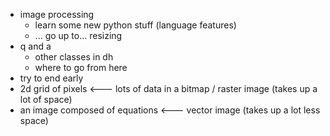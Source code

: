 * image processing
    * learn some new python stuff (language features)
    * ... go up to... resizing
* q and a
    * other classes in dh
    * where to go from here
* try to end early
* 2d grid of pixels <--- lots of data in a bitmap / raster image (takes up a lot of space)
* an image composed of equations <--- vector image (takes up a lot less space)

